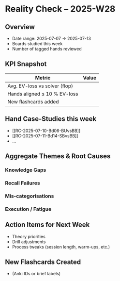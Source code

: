 
# Reality Check – 2025-W28   <!-- ISO week number -->

## Overview
- Date range: 2025-07-07 → 2025-07-13
- Boards studied this week
- Number of tagged hands reviewed

## KPI Snapshot
| Metric                        | Value |
| ----------------------------- | ----- |
| Avg. EV-loss vs solver (flop) |       |
| Hands aligned ≤ 10 % EV-loss  |       |
| New flashcards added          |       |

## Hand Case-Studies this week
- [[RC-2025-07-10-Bd06-BUvsBB]]
- [[RC-2025-07-11-Bd14-SBvsBB]]
- …

## Aggregate Themes & Root Causes
### Knowledge Gaps
### Recall Failures
### Mis-categorisations
### Execution / Fatigue

## Action Items for Next Week
- Theory priorities
- Drill adjustments
- Process tweaks (session length, warm-ups, etc.)

## New Flashcards Created
- (Anki IDs or brief labels)
